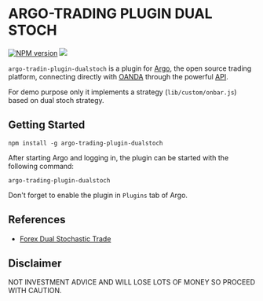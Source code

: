 # ARGO-TRADING PLUGIN DUAL STOCH

[![NPM version](https://badge.fury.io/js/argo-trading-plugin-dualstoch.svg)](http://badge.fury.io/js/argo-trading-plugin-dualstoch)
![](https://github.com/albertosantini/argo-trding-plugin-dualstoch/workflows/CI/badge.svg)

`argo-tradin-plugin-dualstoch` is a plugin for [Argo][], the open source trading
platform, connecting directly with [OANDA][] through the powerful [API][].

For demo purpose only it implements a strategy (`lib/custom/onbar.js`) based on
dual stoch strategy.

## Getting Started

```
npm install -g argo-trading-plugin-dualstoch
```

After starting Argo and logging in, the plugin can be started with the following
command:

```
argo-trading-plugin-dualstoch
```

Don't forget to enable the plugin in `Plugins` tab of Argo.

## References

- [Forex Dual Stochastic Trade](https://www.authenticfx.com/forex-dual-stochastic.html)

## Disclaimer

NOT INVESTMENT ADVICE AND WILL LOSE LOTS OF MONEY SO PROCEED WITH CAUTION.

[Argo]: https://github.com/albertosantini/argo
[OANDA]: http://fxtrade.oanda.co.uk/
[API]: http://developer.oanda.com/
